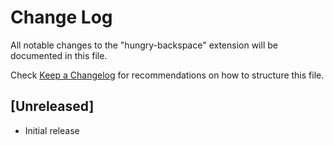 # Change Log
All notable changes to the "hungry-backspace" extension will be documented in this file.

Check [Keep a Changelog](http://keepachangelog.com/) for recommendations on how to structure this file.

## [Unreleased]
- Initial release